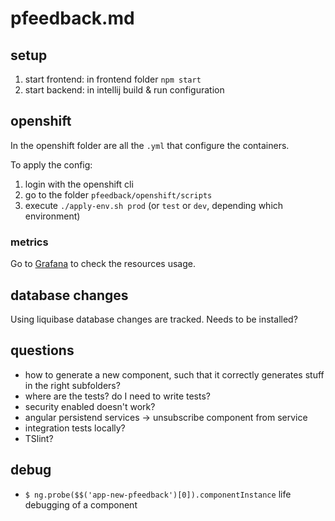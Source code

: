 # pfeedback.md

## setup
1. start frontend: in frontend folder `npm start`
2. start backend: in intellij build & run configuration


## openshift
In the openshift folder are all the `.yml` that configure the containers.

To apply the config:
1. login with the openshift cli
2. go to the folder `pfeedback/openshift/scripts`
3. execute `./apply-env.sh prod` (or `test` or `dev`, depending which environment)


### metrics
Go to [Grafana](https://grafana.puzzle.ch/d/85a562078cdf77779eaa1add43ccec1e/k8s-compute-resources-namespace?orgId=1&refresh=10s&var-datasource=prometheus-k8s-cloudscale&var-namespace=pitc-pfeedback-test) to check the resources usage.

## database changes
Using liquibase database changes are tracked. Needs to be installed?


## questions
- how to generate a new component, such that it correctly generates stuff in the right subfolders?
-  where are the tests? do I need to write tests?
- security enabled doesn't work?
- angular persistend services -> unsubscribe component from service
- integration tests locally?
- TSlint?

## debug
- `$ ng.probe($$('app-new-pfeedback')[0]).componentInstance` life debugging of a component
